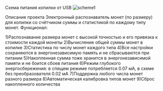 Схема питания копилки от USB
![scheme1](https://user-images.githubusercontent.com/70974259/119266800-dda62680-bbf4-11eb-8db4-04f16a3c2d17.jpg)

Описание проекта
Электронный распознаватель монет (по размеру) для копилки со счётчиком суммы и статистикой по каждому типу монет.
Функционал:

1)Распознавание размера монет с высокой точностью и его привязка к стоимости каждой монеты
2)Вычисление общей суммы монет в копилке
3)Статистика по числу монет каждого типа
4)Все настройки сохраняются в энергонезависимую память и не сбрасываются при питании
5)Накопленная сумма тоже хранится в энергонезависимой памяти и не боится сбоев питания
6)Режим глубокого энергосбережения: в спящем режиме потребляется 0.07 мА, в схеме без преобразователя 0.02 мА
7)Поддержка любого числа монет разного размера
8)Автоматическая калибровка типов монет
9)Сброс накопленного количества
